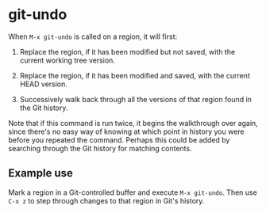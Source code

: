 # git-undo

When `M-x git-undo` is called on a region, it will first:

 1. Replace the region, if it has been modified but not saved, with the
    current working tree version.

 2. Replace the region, if it has been modified and saved, with the current
    HEAD version.
    
 3. Successively walk back through all the versions of that region found in
    the Git history.
    
Note that if this command is run twice, it begins the walkthrough over again,
since there's no easy way of knowing at which point in history you were before
you repeated the command. Perhaps this could be added by searching through the
Git history for matching contents.

## Example use

Mark a region in a Git-controlled buffer and execute `M-x git-undo`. Then use
`C-x z` to step through changes to that region in Git's history.

